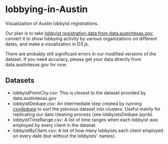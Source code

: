 # lobbying-in-Austin

Visualization of Austin lobbyist registrations.

Our plan is to take [lobbyist registration data from data.austintexas.gov](https://data.austintexas.gov/dataset/Lobbyists/bqav-9x6a), convert it to show lobbying activity by various organizations on different dates, and make a visualization in D3.js.

There are probably still significant errors in our modified versions of the dataset. If you need accuracy, please get your data directly from data.austintexas.gov for now.

## Datasets

* lobbyistFromCity.csv: This is closest to the dataset provided by data.austintexas.gov
* lobbyistDedupe.csv: An intermediate step created by running [csvdedupe](https://github.com/datamade/csvdedupe) to sort the previous dataset into clusters. Useful mainly for replicating our data cleaning process (see lobbyistsDedupe.ipynb).
* lobbyistTimeRange.csv: A list of time ranges when each lobbyist was employed by every client in the dataset.
* lobbyistByClient.csv: A list of how many lobbyists each client employed on every date (but without the lobbyists' names).
